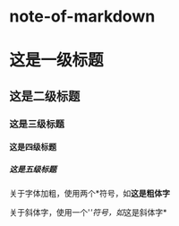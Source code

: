 # note-of-markdown #

# 这是一级标题 #

## 这是二级标题 ##

### 这是三级标题 ###

#### 这是四级标题 ####

##### 这是五级标题 #####

关于字体加粗，使用两个*符号，如**这是粗体字**

关于斜体字，使用一个'*'符号，如*这是斜体字*
